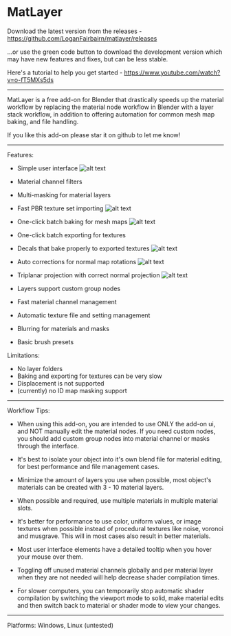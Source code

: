 # MatLayer

Download the latest version from the releases - https://github.com/LoganFairbairn/matlayer/releases

...or use the green code button to download the development version which may have new features and fixes, but can be less stable.

Here's a tutorial to help you get started - https://www.youtube.com/watch?v=o-fT5MXs5ds

-----

MatLayer is a free add-on for Blender that drastically speeds up the material workflow by replacing the material node workflow in Blender with a layer stack workflow, in addition to offering automation for common mesh map baking, and file handling.

If you like this add-on please star it on github to let me know!

-----

Features:
- Simple user interface
![alt text](https://raw.githubusercontent.com/LoganFairbairn/matlayer/main/promo/UIExample.png?raw=true)

- Material channel filters

- Multi-masking for material layers

- Fast PBR texture set importing
![alt text](https://raw.githubusercontent.com/LoganFairbairn/matlayer/main/promo/ImportTextureSetShowcase.gif?raw=true)

- One-click batch baking for mesh maps
![alt text](https://raw.githubusercontent.com/LoganFairbairn/matlayer/main/promo/BakingExamples.jpg?raw=true)

- One-click batch exporting for textures

- Decals that bake properly to exported textures
![alt text](https://raw.githubusercontent.com/LoganFairbairn/matlayer/main/promo/DecalShowcase.gif?raw=true)

- Auto corrections for normal map rotations
![alt text](https://raw.githubusercontent.com/LoganFairbairn/matlayer/main/promo/NormalRotationCorrectionShowcase.gif?raw=true)

- Triplanar projection with correct normal projection
![alt text](https://raw.githubusercontent.com/LoganFairbairn/matlayer/main/promo/TriplanarShowcase.gif?raw=true)

- Layers support custom group nodes

- Fast material channel management

- Automatic texture file and setting management

- Blurring for materials and masks

- Basic brush presets

Limitations:
- No layer folders
- Baking and exporting for textures can be very slow
- Displacement is not supported
- (currently) no ID map masking support

-----

Workflow Tips:
- When using this add-on, you are intended to use ONLY the add-on ui, and NOT manually edit the material nodes. If you need custom nodes, you should add custom group nodes into material channel or masks through the interface.

- It's best to isolate your object into it's own blend file for material editing, for best performance and file management cases.

- Minimize the amount of layers you use when possible, most object's materials can be created with 3 - 10 material layers.

- When possible and required, use multiple materials in multiple material slots.

- It's better for performance to use color, uniform values, or image textures when possible instead of procedural textures like noise, voronoi and musgrave. This will in most cases also result in better materials.

- Most user interface elements have a detailed tooltip when you hover your mouse over them.

- Toggling off unused material channels globally and per material layer when they are not needed will help decrease shader compilation times.

- For slower computers, you can temporarily stop automatic shader compilation by switching the viewport mode to solid, make material edits and then switch back to material or shader mode to view your changes.

-----

Platforms: Windows, Linux (untested)